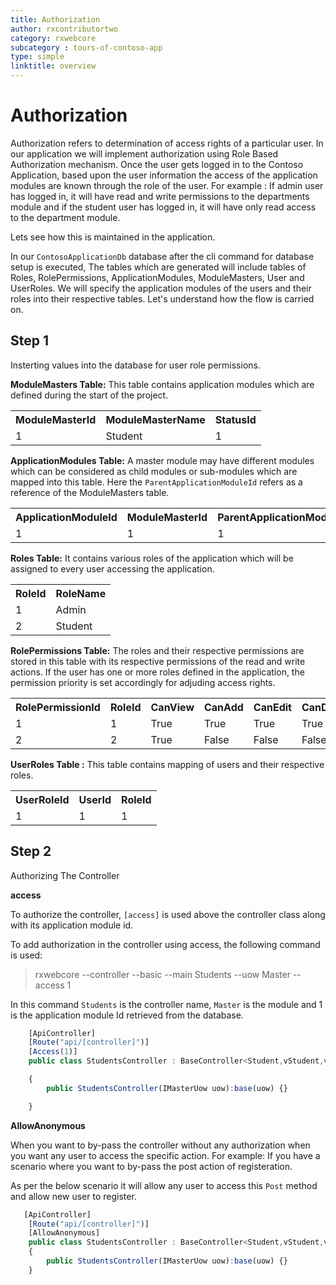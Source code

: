 ```yaml
---
title: Authorization
author: rxcontributortwo
category: rxwebcore
subcategory : tours-of-contoso-app
type: simple
linktitle: overview
---
```


# Authorization

Authorization refers to determination of access rights of a particular user. In our application we will implement authorization using Role Based Authorization mechanism.
Once the user gets logged in to the Contoso Application, based upon the user information the access of the application modules are known through the role of the user. For example : If admin user has logged in, it will have read and write permissions to the departments module and if the student user has logged in, it will have only read access to the department module.  

Lets see how this is maintained in the application. 

In our `ContosoApplicationDb` database after the cli command for database setup is executed, The tables which are generated will include tables of Roles, RolePermissions, ApplicationModules, ModuleMasters, User and UserRoles. We will specify the application modules of the users and their roles into their respective tables. Let's understand how the flow is carried on.

## Step 1
Insterting values into the database for user role permissions.

**ModuleMasters Table:** 
This table contains application modules which are defined during the start of the project.

<table class="table table-bordered">
<tr><th>ModuleMasterId</th><th>ModuleMasterName</th><th>StatusId</th></tr>
<tr><td>1</td><td>Student</td><td>1</td></tr>
</table>

**ApplicationModules Table:**
A master module may have different modules which can be considered as child modules or sub-modules which are mapped into this table. Here the `ParentApplicationModuleId` refers as a reference of the ModuleMasters table.

<table class="table table-bordered">
<tr><th>ApplicationModuleId</th><th>ModuleMasterId</th><th>ParentApplicationModuleId</th></tr>
<tr><td>1</td><td>1</td><td>1</td></tr>
</table>

**Roles Table:**
It contains various roles of the application which will be assigned to every user accessing the application.

<table class="table table-bordered">
<tr><th>RoleId</th><th>RoleName</th></tr>
<tr><td>1</td><td>Admin</td></tr>
<tr><td>2</td><td>Student</td></tr>
</table>

**RolePermissions Table:**
The roles and their respective permissions are stored in this table with its respective permissions of the read and write actions. If the user has one or more roles defined in the application, the permission priority is set accordingly for adjuding access rights.

<table class="table table-bordered">
<tr><th>RolePermissionId</th><th>RoleId</th><th>CanView</th><th>CanAdd</th><th>CanEdit</th><th>CanDelete</th><th>PermissionPriority</th></tr>
<tr><td>1</td><td>1</td><td>True</td><td>True</td><td>True</td><td>True</td><td>NULL</td></tr>
<tr><td>2</td><td>2</td><td>True</td><td>False</td><td>False</td><td>False</td><td>NULLs</td></tr>
</table>

**UserRoles Table :** 
This table contains mapping of users and their respective roles.

<table class="table table-bordered">
<tr><th>UserRoleId</th><th>UserId</th><th>RoleId</th></tr>
<tr><td>1</td><td>1</td><td>1</td></tr>
</table>

## Step 2
Authorizing The Controller

**access** 

To authorize the controller, `[access]` is used above the controller class along with its application module id.

To add authorization in the controller using access, the following command is used:

> rxwebcore --controller --basic --main Students --uow Master --access 1

In this command `Students` is the controller name, `Master` is the module and 1 is the application module Id retrieved from the database. 

````js
    [ApiController]
    [Route("api/[controller]")]
	[Access(1)]
	public class StudentsController : BaseController<Student,vStudent,vStudentRecord>

    {
        public StudentsController(IMasterUow uow):base(uow) {}

    }
````    

**AllowAnonymous**

When you want to by-pass the controller without any authorization when you want any user to access the specific action. For example: If you have a scenario where you want to by-pass the post action of registeration.

As per the below scenario it will allow any user to access this `Post` method and allow new user to register.  

````js
   [ApiController]
    [Route("api/[controller]")]
	[AllowAnonymous]
	public class StudentsController : BaseController<Student,vStudent,vStudentRecord>
    {
        public StudentsController(IMasterUow uow):base(uow) {}
    }
````